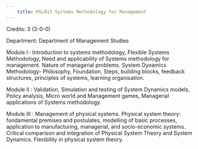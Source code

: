 ```yaml
---
    title: MSL813 Systems Methodology for Management
---
```

Credits: 3 (3-0-0)

Department: Department of Management Studies

Module I : Introduction to systems methodology, Flexible Systems Methodology, Need and applicability of Systems methodology for management. Nature of managerial problems. System Dynamics Methodology- Philosophy, Foundation, Steps, building blocks, feedback structures, principles of systems, learning organisation.

Module II : Validation, Simulation and testing of System Dynamics models, Policy analysis, Micro world and Management games, Managerial applications of Systems methodology.

Module III : Management of physical systems. Physical system theory: fundamental premises and postulates, modelling of basic processes, application to manufacturing, managerial, and socio-economic systems. Critical comparison and integration of Physical System Theory and System Dynamics. Flexibility in physical system theory.